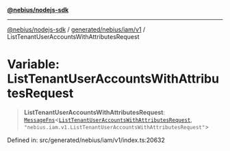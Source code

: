 [**@nebius/nodejs-sdk**](../../../../../README.md)

---

[@nebius/nodejs-sdk](../../../../../README.md) / [generated/nebius/iam/v1](../README.md) / ListTenantUserAccountsWithAttributesRequest

# Variable: ListTenantUserAccountsWithAttributesRequest

> **ListTenantUserAccountsWithAttributesRequest**: [`MessageFns`](../../../../../runtime/protos/core/interfaces/MessageFns.md)\<[`ListTenantUserAccountsWithAttributesRequest`](../interfaces/ListTenantUserAccountsWithAttributesRequest.md), `"nebius.iam.v1.ListTenantUserAccountsWithAttributesRequest"`\>

Defined in: src/generated/nebius/iam/v1/index.ts:20632
